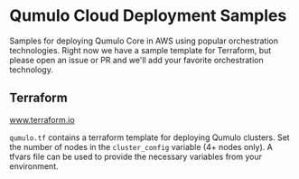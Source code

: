 # Qumulo Cloud Deployment Samples
Samples for deploying Qumulo Core in AWS using popular orchestration
technologies.  Right now we have a sample template for Terraform, but please
open an issue or PR and we'll add your favorite orchestration technology.

## Terraform
www.terraform.io

`qumulo.tf` contains a terraform template for deploying Qumulo clusters.  Set
the number of nodes in the `cluster_config` variable (4+ nodes only).
A tfvars file can be used to provide the necessary variables from your
environment.

